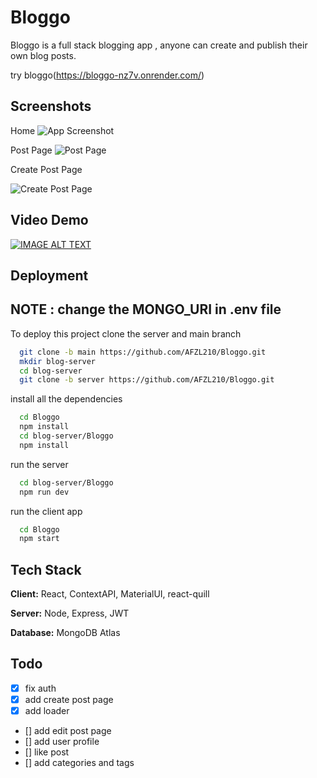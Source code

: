 
# Bloggo

Bloggo is a full stack blogging app , anyone can create and publish their own blog posts.

try bloggo(https://bloggo-nz7v.onrender.com/)


## Screenshots
Home
![App Screenshot](https://res.cloudinary.com/primeflix/image/upload/v1676613475/Home_tifrfh.png)

Post Page
![Post Page](https://res.cloudinary.com/primeflix/image/upload/v1676613474/Post1_syygu7.png)



Create Post Page

![Create Post Page](https://res.cloudinary.com/primeflix/image/upload/v1676613474/Create_qklr79.png)
## Video Demo

[![IMAGE ALT TEXT](http://img.youtube.com/vi/QrFr2vDReVE/0.jpg)](http://www.youtube.com/watch?v=QrFr2vDReVE "Video Title")



## Deployment

## NOTE : change the MONGO_URI in .env file

To deploy this project clone the server and main branch

```bash
  git clone -b main https://github.com/AFZL210/Bloggo.git
  mkdir blog-server
  cd blog-server
  git clone -b server https://github.com/AFZL210/Bloggo.git
```

install all the dependencies
```bash
  cd Bloggo
  npm install
  cd blog-server/Bloggo
  npm install
```

run the server
```bash
  cd blog-server/Bloggo
  npm run dev
```

run the client app
```bash
  cd Bloggo
  npm start
```


## Tech Stack

**Client:** React, ContextAPI, MaterialUI, react-quill

**Server:** Node, Express, JWT

**Database:** MongoDB Atlas


## Todo
- [X] fix auth
- [X] add create post page
- [X] add loader
- [] add edit post page
- [] add user profile
- [] like post
- [] add categories and tags
